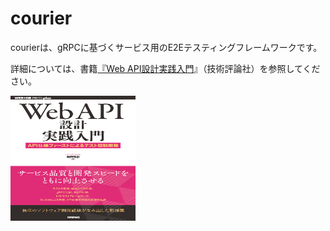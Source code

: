# courier

courierは、gRPCに基づくサービス用のE2Eテスティングフレームワークです。

詳細については、書籍[『Web API設計実践入門](https://www.amazon.co.jp/exec/obidos/ASIN/4297142937/yoshikisbooks-22/ref=nosim)』（技術評論社）を参照してください。

<a href="https://www.amazon.co.jp/exec/obidos/ASIN/4297142937/yoshikisbooks-22/ref=nosim">
  <img src="./WebAPI.png" alt="Web API Cover" width="200" height="200">
</a>

